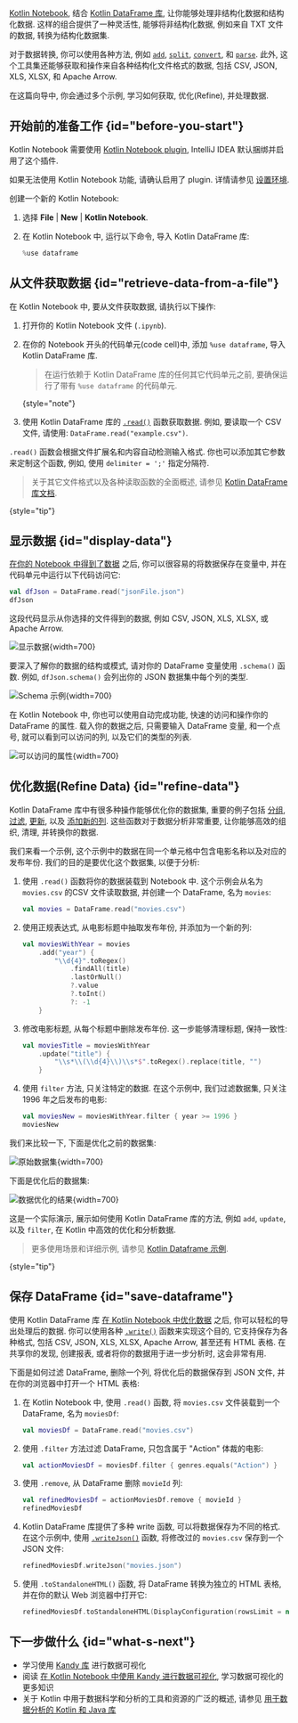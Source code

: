 [//]: # (title: 从文件获取数据)

[Kotlin Notebook](kotlin-notebook-overview.md), 结合 [Kotlin DataFrame 库](https://kotlin.github.io/dataframe/gettingstarted.html),
让你能够处理非结构化数据和结构化数据.
这样的组合提供了一种灵活性, 能够将非结构化数据, 例如来自 TXT 文件的数据, 转换为结构化数据集.

对于数据转换, 你可以使用各种方法, 例如 [`add`](https://kotlin.github.io/dataframe/adddf.html), [`split`](https://kotlin.github.io/dataframe/split.html), [`convert`](https://kotlin.github.io/dataframe/convert.html), 和 [`parse`](https://kotlin.github.io/dataframe/parse.html).
此外, 这个工具集还能够获取和操作来自各种结构化文件格式的数据, 包括 CSV, JSON, XLS, XLSX, 和 Apache Arrow.

在这篇向导中, 你会通过多个示例, 学习如何获取, 优化(Refine), 并处理数据.

## 开始前的准备工作 {id="before-you-start"}

Kotlin Notebook 需要使用 [Kotlin Notebook plugin](https://plugins.jetbrains.com/plugin/16340-kotlin-notebook),
IntelliJ IDEA 默认捆绑并启用了这个插件.

如果无法使用 Kotlin Notebook 功能, 请确认启用了 plugin.
详情请参见 [设置环境](kotlin-notebook-set-up-env.md).

创建一个新的 Kotlin Notebook:

1. 选择 **File** | **New** | **Kotlin Notebook**.
2. 在 Kotlin Notebook 中, 运行以下命令, 导入 Kotlin DataFrame 库:

   ```kotlin
   %use dataframe
   ```

## 从文件获取数据 {id="retrieve-data-from-a-file"}

在 Kotlin Notebook 中, 要从文件获取数据, 请执行以下操作:

1. 打开你的 Kotlin Notebook 文件 (`.ipynb`).
2. 在你的 Notebook 开头的代码单元(code cell)中, 添加 `%use dataframe`, 导入 Kotlin DataFrame 库.
   > 在运行依赖于 Kotlin DataFrame 库的任何其它代码单元之前, 要确保运行了带有 `%use dataframe` 的代码单元.
   >
   {style="note"}

3. 使用 Kotlin DataFrame 库的 [`.read()`](https://kotlin.github.io/dataframe/read.html) 函数获取数据.
   例如, 要读取一个 CSV 文件, 请使用: `DataFrame.read("example.csv")`.

`.read()` 函数会根据文件扩展名和内容自动检测输入格式.
你也可以添加其它参数来定制这个函数, 例如, 使用 `delimiter = ';'` 指定分隔符.

> 关于其它文件格式以及各种读取函数的全面概述, 请参见
> [Kotlin DataFrame 库文档](https://kotlin.github.io/dataframe/read.html).
> 
{style="tip"}

## 显示数据 {id="display-data"}

[在你的 Notebook 中得到了数据](#retrieve-data-from-a-file) 之后,
你可以很容易的将数据保存在变量中, 并在代码单元中运行以下代码访问它:

```kotlin
val dfJson = DataFrame.read("jsonFile.json")
dfJson
```

这段代码显示从你选择的文件得到的数据, 例如 CSV, JSON, XLS, XLSX, 或 Apache Arrow.

![显示数据](display-data.png){width=700}

要深入了解你的数据的结构或模式, 请对你的 DataFrame 变量使用 `.schema()` 函数.
例如, `dfJson.schema()` 会列出你的 JSON 数据集中每个列的类型.

![Schema 示例](schema-data-analysis.png){width=700}

在 Kotlin Notebook 中, 你也可以使用自动完成功能, 快速的访问和操作你的 DataFrame 的属性.
载入你的数据之后, 只需要输入 DataFrame 变量, 和一个点号, 就可以看到可以访问的列, 以及它们的类型的列表.

![可以访问的属性](auto-completion-data-analysis.png){width=700}

## 优化数据(Refine Data) {id="refine-data"}

Kotlin DataFrame 库中有很多种操作能够优化你的数据集, 重要的例子包括
[分组](https://kotlin.github.io/dataframe/group.html), [过滤](https://kotlin.github.io/dataframe/filter.html), [更新](https://kotlin.github.io/dataframe/update.html),
以及 [添加新的列](https://kotlin.github.io/dataframe/add.html).
这些函数对于数据分析非常重要, 让你能够高效的组织, 清理, 并转换你的数据.

我们来看一个示例, 这个示例中的数据在同一个单元格中包含电影名称以及对应的发布年份.
我们的目的是要优化这个数据集, 以便于分析:

1. 使用 `.read()` 函数将你的数据装载到 Notebook 中.
   这个示例会从名为 `movies.csv` 的CSV 文件读取数据, 并创建一个 DataFrame, 名为 `movies`:

   ```kotlin
   val movies = DataFrame.read("movies.csv")
   ```

2. 使用正规表达式, 从电影标题中抽取发布年份, 并添加为一个新的列:

   ```kotlin
   val moviesWithYear = movies
       .add("year") { 
           "\\d{4}".toRegex()
               .findAll(title)
               .lastOrNull()
               ?.value
               ?.toInt()
               ?: -1
       }
   ```

3. 修改电影标题, 从每个标题中删除发布年份.
   这一步能够清理标题, 保持一致性:

   ```kotlin
   val moviesTitle = moviesWithYear
       .update("title") {
           "\\s*\\(\\d{4}\\)\\s*$".toRegex().replace(title, "")
       }
   ```

4. 使用 `filter` 方法, 只关注特定的数据.
   在这个示例中, 我们过滤数据集, 只关注 1996 年之后发布的电影:

   ```kotlin
   val moviesNew = moviesWithYear.filter { year >= 1996 }
   moviesNew
   ```

我们来比较一下, 下面是优化之前的数据集:

![原始数据集](original-dataset.png){width=700}

下面是优化后的数据集:

![数据优化的结果](refined-data.png){width=700}

这是一个实际演示, 展示如何使用 Kotlin DataFrame 库的方法, 例如 `add`, `update`, 以及 `filter`,
在 Kotlin 中高效的优化和分析数据.

> 更多使用场景和详细示例, 请参见 [Kotlin Dataframe 示例](https://github.com/Kotlin/dataframe/tree/master/examples).
> 
{style="tip"}

## 保存 DataFrame {id="save-dataframe"}

使用 Kotlin DataFrame 库 [在 Kotlin Notebook 中优化数据](#refine-data) 之后, 你可以轻松的导出处理后的数据.
你可以使用各种 [`.write()`](https://kotlin.github.io/dataframe/write.html) 函数来实现这个目的, 它支持保存为各种格式,
包括 CSV, JSON, XLS, XLSX, Apache Arrow, 甚至还有 HTML 表格.
在共享你的发现, 创建报表, 或者将你的数据用于进一步分析时, 这会非常有用.

下面是如何过滤 DataFrame, 删除一个列, 将优化后的数据保存到 JSON 文件, 并在你的浏览器中打开一个 HTML 表格:

1. 在 Kotlin Notebook 中, 使用 `.read()` 函数, 将 `movies.csv` 文件装载到一个 DataFrame, 名为 `moviesDf`:

   ```kotlin
   val moviesDf = DataFrame.read("movies.csv")
   ```

2. 使用 `.filter` 方法过滤 DataFrame, 只包含属于 "Action" 体裁的电影:

   ```kotlin
   val actionMoviesDf = moviesDf.filter { genres.equals("Action") }
   ```

3. 使用 `.remove`, 从 DataFrame 删除 `movieId` 列:

   ```kotlin
   val refinedMoviesDf = actionMoviesDf.remove { movieId }
   refinedMoviesDf
   ```

4. Kotlin DataFrame 库提供了多种 write 函数, 可以将数据保存为不同的格式.
   在这个示例中, 使用 [`.writeJson()`](https://kotlin.github.io/dataframe/write.html#writing-to-json) 函数, 将修改过的 `movies.csv` 保存到一个 JSON 文件:

   ```kotlin
   refinedMoviesDf.writeJson("movies.json")
   ```

5. 使用 `.toStandaloneHTML()` 函数, 将 DataFrame 转换为独立的 HTML 表格, 并在你的默认 Web 浏览器中打开它:

   ```kotlin
   refinedMoviesDf.toStandaloneHTML(DisplayConfiguration(rowsLimit = null)).openInBrowser()
   ```

## 下一步做什么 {id="what-s-next"}

* 学习使用 [Kandy 库](https://kotlin.github.io/kandy/examples.html) 进行数据可视化
* 阅读 [在 Kotlin Notebook 中使用 Kandy 进行数据可视化](data-analysis-visualization.md), 学习数据可视化的更多知识
* 关于 Kotlin 中用于数据科学和分析的工具和资源的广泛的概述, 请参见 [用于数据分析的 Kotlin 和 Java 库](data-analysis-libraries.md)
